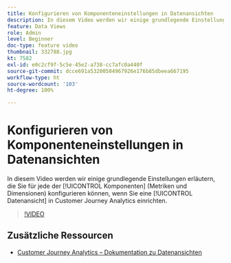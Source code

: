 ```yaml
---
title: Konfigurieren von Komponenteneinstellungen in Datenansichten
description: In diesem Video werden wir einige grundlegende Einstellungen erläutern, die Sie für jede Komponente (Metriken und Dimensionen) konfigurieren können, wenn Sie eine Datenansicht in Customer Journey Analytics einrichten.
feature: Data Views
role: Admin
level: Beginner
doc-type: feature video
thumbnail: 332788.jpg
kt: 7582
exl-id: e0c2cf9f-5c5e-45e2-a738-cc7afc0a440f
source-git-commit: dcce691a53200504967926e176b85dbeea667195
workflow-type: ht
source-wordcount: '103'
ht-degree: 100%

---
```


# Konfigurieren von Komponenteneinstellungen in Datenansichten

In diesem Video werden wir einige grundlegende Einstellungen erläutern, die Sie für jede der [!UICONTROL Komponenten] (Metriken und Dimensionen) konfigurieren können, wenn Sie eine [!UICONTROL Datenansicht] in Customer Journey Analytics einrichten.

>[!VIDEO](https://video.tv.adobe.com/v/332788/?quality=12&learn=on)

## Zusätzliche Ressourcen

* [Customer Journey Analytics – Dokumentation zu Datenansichten](https://experienceleague.adobe.com/docs/analytics-platform/using/cja-dataviews/create-dataview.html?lang=de)
